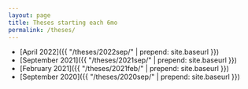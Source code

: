 ```yaml
---
layout: page
title: Theses starting each 6mo
permalink: /theses/
---
```



- [April 2022]({{ "/theses/2022sep/" | prepend: site.baseurl }})
- [September 2021]({{ "/theses/2021sep/" | prepend: site.baseurl }})
- [February 2021]({{ "/theses/2021feb/" | prepend: site.baseurl }})
- [September 2020]({{ "/theses/2020sep/" | prepend: site.baseurl }})

